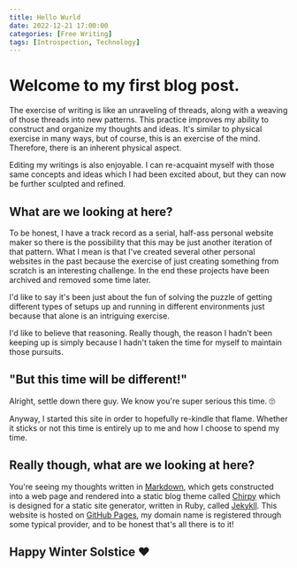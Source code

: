 ```yaml
---
title: Hello Wurld
date: 2022-12-21 17:00:00
categories: [Free Writing]
tags: [Introspection, Technology]
---
```


# Welcome to my first blog post. 

The exercise of writing is like an unraveling of threads, along with a weaving of those threads into new patterns. This practice improves my ability to construct and organize my thoughts and ideas. It's similar to physical exercise in many ways, but of course, this is an exercise of the mind. Therefore, there is an inherent physical aspect.

Editing my writings is also enjoyable. I can re-acquaint myself with those same concepts and ideas which I had been excited about, but they can now be further sculpted and refined.

## What are we looking at here?

To be honest, I have a track record as a serial, half-ass personal website maker so there is the possibility that this may be just another iteration of that pattern. What I mean is that I've created several other personal websites in the past because the exercise of just creating something from scratch is an interesting challenge. In the end these projects have been archived and removed some time later.

I'd like to say it's been just about the fun of solving the puzzle of getting different types of setups up and running in different environments just because that alone is an intriguing exercise.

I'd like to believe that reasoning. Really though, the reason I hadn't been keeping up is simply because I hadn't taken the time for myself to maintain those pursuits.

## "But this time will be different!"

Alright, settle down there guy. We know you're super serious this time. 🙄

Anyway, I started this site in order to hopefully re-kindle that flame. Whether it sticks or not this time is entirely up to me and how I choose to spend my time.

## Really though, what are we looking at here?
You're seeing my thoughts written in [Markdown](https://www.markdownguide.org/), which gets constructed into a web page and rendered into a static blog theme called [Chirpy](https://github.com/cotes2020/jekyll-theme-chirpy) which is designed for a static site generator, written in Ruby, called [Jekykll](https://jekyllrb.com/). This website is hosted on [GitHub Pages](https://pages.github.com/), my domain name is registered through some typical provider, and to be honest that's all there is to it!

## Happy Winter Solstice ❤️